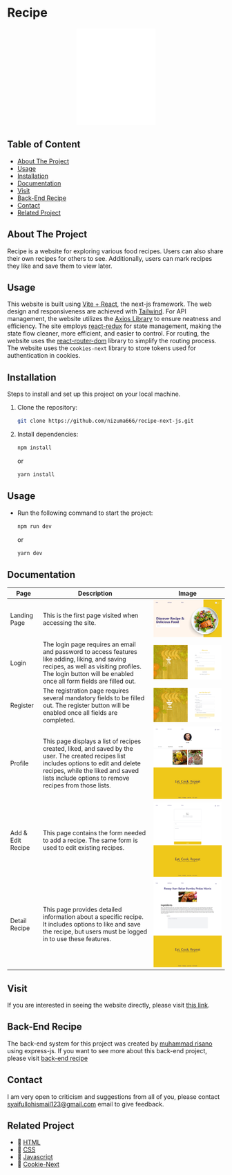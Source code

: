 # Recipe

<p align="center">
  <img src="public/assets/logo.png" alt="Logo" />
</p>

## Table of Content

- [About The Project](#about-the-project)
- [Usage](#usage)
- [Installation](#installation)
- [Documentation](#documentation)
- [Visit](#visit)
- [Back-End Recipe](#back-end-recipe)
- [Contact](#contact)
- [Related Project](#related-project)

## About The Project
Recipe is a website for exploring various food recipes. Users can also share their own recipes for others to see. Additionally, users can mark recipes they like and save them to view later.

## Usage
This website is built using [Vite + React](https://vitejs.dev/), the next-js framework. The web design and responsiveness are achieved with [Tailwind](https://tailwindcss.com/). For API management, the website utilizes the [Axios Library](https://axios-http.com/) to ensure neatness and efficiency. The site employs [react-redux](https://react-redux.js.org/) for state management, making the state flow cleaner, more efficient, and easier to control. For routing, the website uses the [react-router-dom](https://reactrouter.com/en/main) library to simplify the routing process. The website uses the `cookies-next` library to store tokens used for authentication in cookies.

## Installation

Steps to install and set up this project on your local machine.

1. Clone the repository:
    ```bash
    git clone https://github.com/nizuma666/recipe-next-js.git
    ```
2. Install dependencies:
    ```bash
    npm install
    ```
    or
    ```bash
    yarn install
    ```

## Usage

- Run the following command to start the project:
    ```bash
    npm run dev
    ```
    or
    ```bash
    yarn dev
    ```

## Documentation

| Page            | Description                                                                                                         | Image                                                                  |
|-----------------|---------------------------------------------------------------------------------------------------------------------|------------------------------------------------------------------------|
| Landing Page    | This is the first page visited when accessing the site.                                                             | ![landing-desktop](https://github.com/nizuma666/recipe-next-js/blob/master/public/doc-readme-reipe/dashboard2.png)              |
| Login           | The login page requires an email and password to access features like adding, liking, and saving recipes, as well as visiting profiles. The login button will be enabled once all form fields are filled out. | ![login](public/doc-readme-reipe/login.png)                            |
| Register        | The registration page requires several mandatory fields to be filled out. The register button will be enabled once all fields are completed. | ![register](public/doc-readme-reipe/register.png)                      |
| Profile         | This page displays a list of recipes created, liked, and saved by the user. The created recipes list includes options to edit and delete recipes, while the liked and saved lists include options to remove recipes from those lists. | ![profile](public/doc-readme-reipe/profile2.png)                        |
| Add & Edit Recipe | This page contains the form needed to add a recipe. The same form is used to edit existing recipes.                | ![add-edit-recipe](public/doc-readme-reipe/add-edit-recipe.png)        |
| Detail Recipe   | This page provides detailed information about a specific recipe. It includes options to like and save the recipe, but users must be logged in to use these features. | ![detailrecipe](public/doc-readme-reipe/detail-recipe.png)             |

## Visit
If you are interested in seeing the website directly, please visit [this link](https://recipe-alpha-vert.vercel.app/).

## Back-End Recipe
The back-end system for this project was created by [muhammad risano](https://github.com/muhammadrisano) using express-js. If you want to see more about this back-end project, please visit [back-end recipe](https://github.com/nizuma666/pijar-mama-recipe)

## Contact
I am very open to criticism and suggestions from all of you, please contact syaifullohismail123@gmail.com email to give feedback.

## Related Project
- :rocket: [HTML](https://www.duniailkom.com/tutorial-belajar-html-dan-index-artikel-html/)
- :rocket: [CSS](https://www.duniailkom.com/tutorial-belajar-css-dan-index-artikel-css/)
- :rocket: [Javascript](https://www.duniailkom.com/tutorial-belajar-javascript-dan-index-artikel-javascript/)
- 🚀 [Cookie-Next](https://www.npmjs.com/package/cookies-next)
